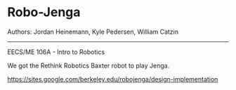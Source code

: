 # **Robo-Jenga**

Authors: Jordan Heinemann, Kyle Pedersen, William Catzin
____________________________________________________________________________________________
EECS/ME 106A - Intro to Robotics

We got the Rethink Robotics Baxter robot to play Jenga.

https://sites.google.com/berkeley.edu/robojenga/design-implementation

